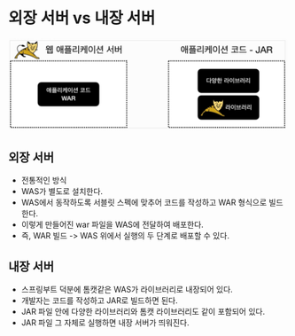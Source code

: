 # 외장 서버 vs 내장 서버

![외장 서버 vs 내장 서버](image1.png)

## 외장 서버

- 전통적인 방식
- WAS가 별도로 설치한다.
- WAS에서 동작하도록 서블릿 스펙에 맞추어 코드를 작성하고 WAR 형식으로 빌드한다.
- 이렇게 만들어진 war 파일을 WAS에 전달하여 배포한다.
- 즉, WAR 빌드 -> WAS 위에서 실행의 두 단계로 배포할 수 있다.

## 내장 서버

- 스프링부트 덕분에 톰캣같은 WAS가 라이브러리로 내장되어 있다.
- 개발자는 코드를 작성하고 JAR로 빌드하면 된다.
- JAR 파일 안에 다양한 라이브러리와 톰캣 라이브러리도 같이 포함되어 있다.
- JAR 파일 그 자체로 실행하면 내장 서버가 띄워진다.
